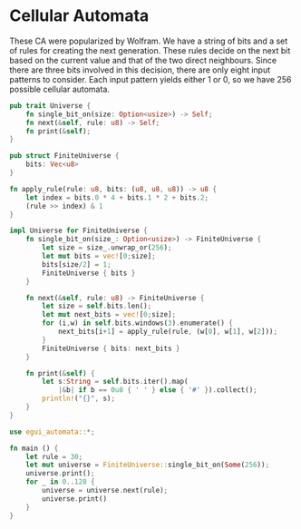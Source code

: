 # Cellular Automata

These CA were popularized by Wolfram. We have a string of bits and a set of rules for creating the next generation. These rules decide on the next bit based on the current value and that of the two direct neighbours. Since there are three bits involved in this decision, there are only eight input patterns to consider. Each input pattern yields either 1 or 0, so we have 256 possible cellular automata.

```rust file=src/lib.rs
pub trait Universe {
    fn single_bit_on(size: Option<usize>) -> Self;
    fn next(&self, rule: u8) -> Self;
    fn print(&self);
}

pub struct FiniteUniverse {
    bits: Vec<u8>
}

fn apply_rule(rule: u8, bits: (u8, u8, u8)) -> u8 {
    let index = bits.0 * 4 + bits.1 * 2 + bits.2;
    (rule >> index) & 1
}

impl Universe for FiniteUniverse {
    fn single_bit_on(size_: Option<usize>) -> FiniteUniverse {
        let size = size_.unwrap_or(256);
        let mut bits = vec![0;size];
        bits[size/2] = 1;
        FiniteUniverse { bits }
    }

    fn next(&self, rule: u8) -> FiniteUniverse {
        let size = self.bits.len();
        let mut next_bits = vec![0;size];
        for (i,w) in self.bits.windows(3).enumerate() {
            next_bits[i+1] = apply_rule(rule, (w[0], w[1], w[2]));
        }
        FiniteUniverse { bits: next_bits }
    }

    fn print(&self) {
        let s:String = self.bits.iter().map(
            |&b| if b == 0u8 { ' ' } else { '#' }).collect();
        println!("{}", s);
    }
}

```

```rust file=src/main.rs
use egui_automata::*;

fn main () {
    let rule = 30;
    let mut universe = FiniteUniverse::single_bit_on(Some(256));
    universe.print();
    for _ in 0..128 {
        universe = universe.next(rule);
        universe.print()
    }
}
```

